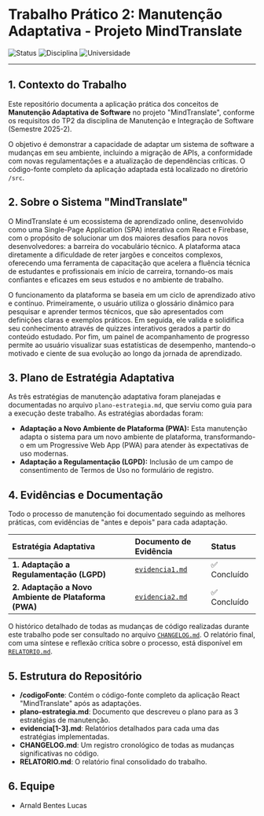 # Trabalho Prático 2: Manutenção Adaptativa - Projeto MindTranslate

![Status](https://img.shields.io/badge/Status-Concluído-brightgreen)
![Disciplina](https://img.shields.io/badge/Disciplina-Manutenção%20e%20Integração%20de%20Software-blue)
![Universidade](https://img.shields.io/badge/Universidade-UFAM%20ICET-lightgrey)

---

## 1. Contexto do Trabalho

Este repositório documenta a aplicação prática dos conceitos de **Manutenção Adaptativa de Software** no projeto "MindTranslate", conforme os requisitos do TP2 da disciplina de Manutenção e Integração de Software (Semestre 2025-2).

O objetivo é demonstrar a capacidade de adaptar um sistema de software a mudanças em seu ambiente, incluindo a migração de APIs, a conformidade com novas regulamentações e a atualização de dependências críticas. O código-fonte completo da aplicação adaptada está localizado no diretório `/src`.

## 2. Sobre o Sistema "MindTranslate"

O MindTranslate é um ecossistema de aprendizado online, desenvolvido como uma Single-Page Application (SPA) interativa com React e Firebase, com o propósito de solucionar um dos maiores desafios para novos desenvolvedores: a barreira do vocabulário técnico. A plataforma ataca diretamente a dificuldade de reter jargões e conceitos complexos, oferecendo uma ferramenta de capacitação que acelera a fluência técnica de estudantes e profissionais em início de carreira, tornando-os mais confiantes e eficazes em seus estudos e no ambiente de trabalho.

O funcionamento da plataforma se baseia em um ciclo de aprendizado ativo e contínuo. Primeiramente, o usuário utiliza o glossário dinâmico para pesquisar e aprender termos técnicos, que são apresentados com definições claras e exemplos práticos. Em seguida, ele valida e solidifica seu conhecimento através de quizzes interativos gerados a partir do conteúdo estudado. Por fim, um painel de acompanhamento de progresso permite ao usuário visualizar suas estatísticas de desempenho, mantendo-o motivado e ciente de sua evolução ao longo da jornada de aprendizado.

## 3. Plano de Estratégia Adaptativa

As três estratégias de manutenção adaptativa foram planejadas e documentadas no arquivo `plano-estrategia.md`, que serviu como guia para a execução deste trabalho. As estratégias abordadas foram:

* **Adaptação a Novo Ambiente de Plataforma (PWA):** Esta manutenção adapta o sistema para um novo ambiente de plataforma, transformando-o em um Progressive Web App (PWA) para atender às expectativas de uso modernas.
* **Adaptação a Regulamentação (LGPD):** Inclusão de um campo de consentimento de Termos de Uso no formulário de registro.

## 4. Evidências e Documentação

Todo o processo de manutenção foi documentado seguindo as melhores práticas, com evidências de "antes e depois" para cada adaptação.

| Estratégia Adaptativa | Documento de Evidência | Status |
| :--- | :--- | :--- |
| **1. Adaptação a Regulamentação (LGPD)** | [`evidencia1.md`](./evidencia1.md) | ✅ Concluído |
| **2. Adaptação a Novo Ambiente de Plataforma (PWA)** | [`evidencia2.md`](./evidencia2.md) | ✅ Concluído |

O histórico detalhado de todas as mudanças de código realizadas durante este trabalho pode ser consultado no arquivo [`CHANGELOG.md`](./CHANGELOG.md). O relatório final, com uma síntese e reflexão crítica sobre o processo, está disponível em [`RELATORIO.md`](./RELATORIO.md).

## 5. Estrutura do Repositório

* **/codigoFonte**: Contém o código-fonte completo da aplicação React "MindTranslate" após as adaptações.
* **plano-estrategia.md**: Documento que descreveu o plano para as 3 estratégias de manutenção.
* **evidencia[1-3].md**: Relatórios detalhados para cada uma das estratégias implementadas.
* **CHANGELOG.md**: Um registro cronológico de todas as mudanças significativas no código.
* **RELATORIO.md**: O relatório final consolidado do trabalho.

## 6. Equipe

* Arnald Bentes Lucas

